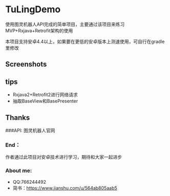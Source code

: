 # TuLingDemo
使用图灵机器人API完成的简单项目，主要通过该项目来练习MVP+Rxjava+Retrofit架构的使用

本项目支持安卓4.4以上，如果要在更低的安卓版本上测速使用，可自行在gradle里修改

## Screenshots


## tips
- Rxjava2+Retrofit2进行网络请求
- 抽取BaseView和BasePresenter


## Thanks
###API:
图灵机器人官网

### End：
作者通过此项目对安卓技术进行学习，期待和大家一起进步

### About me:
- QQ:766244492
- 简书：https://www.jianshu.com/u/564ab805aab5

